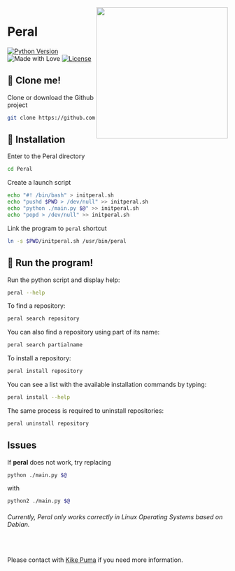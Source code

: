 <img src="https://cdn.rawgit.com/CosasDePuma/Peral/63ff9393/img/Peral.png" align="right" width="300">

# Peral
[![Python Version](https://img.shields.io/badge/python-2.x\/3.x-yellow.svg?style=flat)](https://www.python.org/downloads) ![Made with Love](https://img.shields.io/badge/made%20with-<3-red.svg?style=flat) [![License](https://img.shields.io/github/license/CosasDePuma/Peral.svg)](https://github.com/CosasDePuma/Peral/blob/master/LICENSE)

:vhs: Clone me!
----
Clone or download the Github project
```bash
git clone https://github.com/cosasdepuma/peral.git Peral
```

:memo: Installation
----
Enter to the Peral directory

```sh
cd Peral
```

Create a launch script
```sh
echo "#! /bin/bash" > initperal.sh
echo "pushd $PWD > /dev/null" >> initperal.sh
echo "python ./main.py $@" >> initperal.sh
echo "popd > /dev/null" >> initperal.sh
```

Link the program to `peral` shortcut

```sh
ln -s $PWD/initperal.sh /usr/bin/peral
```

:see_no_evil: Run the program!
----
Run the python script and display help:
```sh
peral --help
```

To find a repository:
```sh
peral search repository
```

You can also find a repository using part of its name:
```sh
peral search partialname
```

To install a repository:
```sh
peral install repository
```

You can see a list with the available installation commands by typing:
```sh
peral install --help
```

The same process is required to uninstall repositories:
```sh
peral uninstall repository
```

Issues
----
If **peral** does not work, try replacing
```sh
python ./main.py $@
```
with
```sh
python2 ./main.py $@
```

###### Currently, Peral only works correctly in Linux Operating Systems based on Debian.

 

Please contact with [Kike Puma](https://linkedin.com/in/kikepuma) if you need more information.
